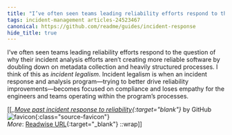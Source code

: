 ```yaml
---
title: "I’ve often seen teams leading reliability efforts respond to the ..."
tags: incident-management articles-24523467
canonical: https://github.com/readme/guides/incident-response
hide_title: true
---
```


I’ve often seen teams leading reliability efforts respond to the question of why their incident analysis efforts aren’t creating more reliable software by doubling down on metadata collection and heavily structured processes. I think of this as *incident legalism*. Incident legalism is when an incident response and analysis program—trying to better drive reliability improvements—becomes focused on compliance and loses empathy for the engineers and teams operating within the program’s processes.


[[<cite>_[Move past incident response to reliability](https://github.com/readme/guides/incident-response){:target="_blank"}_</cite> by GitHub ![favicon](https://s2.googleusercontent.com/s2/favicons?domain=github.com){:class="source-favicon"}<br>
_More_: [Readwise URL](https://readwise.io/open/478344159){:target="_blank"}
::wrap]]